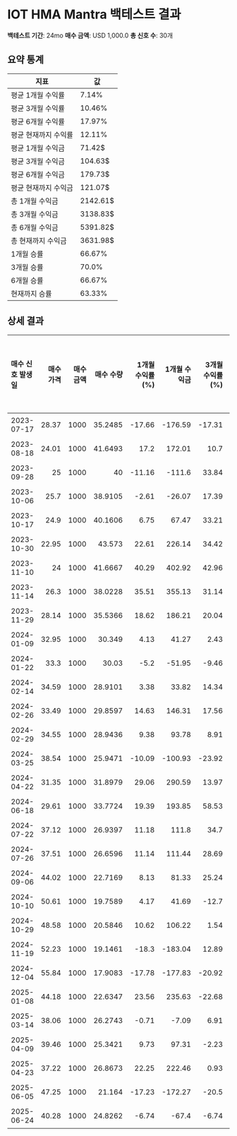 # IOT HMA Mantra 백테스트 결과

**백테스트 기간**: 24mo
**매수 금액**: USD 1,000.0
**총 신호 수**: 30개

## 요약 통계

| 지표 | 값 |
|------|----|
| 평균 1개월 수익률 | 7.14% |
| 평균 3개월 수익률 | 10.46% |
| 평균 6개월 수익률 | 17.97% |
| 평균 현재까지 수익률 | 12.11% |
| 평균 1개월 수익금 | 71.42$ |
| 평균 3개월 수익금 | 104.63$ |
| 평균 6개월 수익금 | 179.73$ |
| 평균 현재까지 수익금 | 121.07$ |
| 총 1개월 수익금 | 2142.61$ |
| 총 3개월 수익금 | 3138.83$ |
| 총 6개월 수익금 | 5391.82$ |
| 총 현재까지 수익금 | 3631.98$ |
| 1개월 승률 | 66.67% |
| 3개월 승률 | 70.0% |
| 6개월 승률 | 66.67% |
| 현재까지 승률 | 63.33% |

## 상세 결과

| 매수 신호 발생일   |   매수 가격 |   매수 금액 |   매수 수량 |   1개월 수익률(%) |   1개월 수익금 |   3개월 수익률(%) |   3개월 수익금 |   6개월 수익률(%) |   6개월 수익금 |   현재까지 수익률(%) |   현재까지 수익금 |   벤치마크 1개월(%) |   벤치마크 3개월(%) |   벤치마크 6개월(%) | 신호 타당성 평가   |
|:------------|--------:|--------:|--------:|-------------:|----------:|-------------:|----------:|-------------:|----------:|--------------:|-----------:|--------------:|--------------:|--------------:|:------------|
| 2023-07-17  |   28.37 |    1000 | 35.2485 |       -17.66 |   -176.59 |       -17.31 |   -173.07 |        16.92 |    169.19 |         32.41 |     324.11 |         -2.62 |         -4.31 |          5.77 | 우수          |
| 2023-08-18  |   24.01 |    1000 | 41.6493 |        17.2  |    172.01 |        10.7  |    107.04 |        44.06 |    440.65 |         56.46 |     564.56 |          1.84 |          3.17 |         14.44 | 우수          |
| 2023-09-28  |   25    |    1000 | 40      |       -11.16 |   -111.6  |        33.84 |    338.4  |        57.6  |    576    |         50.26 |     502.6  |         -4.24 |         11.21 |         21.02 | 우수          |
| 2023-10-06  |   25.7  |    1000 | 38.9105 |        -2.61 |    -26.07 |        17.39 |    173.93 |        34.16 |    341.63 |         46.17 |     461.67 |          1.16 |          8.82 |         20.96 | 우수          |
| 2023-10-17  |   24.9  |    1000 | 40.1606 |         6.75 |     67.47 |        33.21 |    332.13 |        28.03 |    280.32 |         50.86 |     508.63 |          3.09 |          9.39 |         17.15 | 우수          |
| 2023-10-30  |   22.95 |    1000 | 43.573  |        22.61 |    226.14 |        34.42 |    344.23 |        56.82 |    568.19 |         63.68 |     636.82 |          9.21 |         17.38 |         22.39 | 우수          |
| 2023-11-10  |   24    |    1000 | 41.6667 |        40.29 |    402.92 |        42.96 |    429.58 |        60.04 |    600.42 |         56.52 |     565.21 |          4.28 |         13.2  |         17.49 | 우수          |
| 2023-11-14  |   26.3  |    1000 | 38.0228 |        35.51 |    355.13 |        31.14 |    311.41 |        51.48 |    514.83 |         42.83 |     428.33 |          4.98 |         11.7  |         16.17 | 우수          |
| 2023-11-29  |   28.14 |    1000 | 35.5366 |        18.62 |    186.21 |        20.04 |    200.43 |        39.91 |    399.08 |         33.49 |     334.93 |          4.82 |         11.59 |         16.57 | 우수          |
| 2024-01-09  |   32.95 |    1000 | 30.349  |         4.13 |     41.27 |         2.43 |     24.28 |        11.47 |    114.72 |         14.01 |     140.06 |          5.08 |          9.37 |         17.04 | 보통          |
| 2024-01-22  |   33.3  |    1000 | 30.03   |        -5.2  |    -51.95 |        -9.46 |    -94.59 |         7.3  |     72.97 |         12.81 |     128.08 |          2.71 |          2.41 |         13.5  | 보통          |
| 2024-02-14  |   34.59 |    1000 | 28.9101 |         3.38 |     33.82 |        14.34 |    143.39 |        10.38 |    103.79 |          8.6  |      86.01 |          2.33 |          4.92 |          6.87 | 양호          |
| 2024-02-26  |   33.49 |    1000 | 29.8597 |        14.63 |    146.31 |        17.56 |    175.57 |        24.48 |    244.85 |         12.17 |     121.68 |          3.53 |          4.64 |         11.15 | 우수          |
| 2024-02-29  |   34.55 |    1000 | 28.9436 |         9.38 |     93.78 |         8.91 |     89.15 |        21.51 |    215.05 |          8.73 |      87.26 |          3.1  |          3.35 |         10.39 | 우수          |
| 2024-03-25  |   38.54 |    1000 | 25.9471 |       -10.09 |   -100.93 |       -23.92 |   -239.23 |        28.15 |    281.53 |         -2.53 |     -25.3  |         -2.81 |          4.72 |          9.28 | 우수          |
| 2024-04-22  |   31.35 |    1000 | 31.8979 |        29.06 |    290.59 |        13.97 |    139.71 |        59.49 |    594.9  |         19.82 |     198.25 |          5.92 |          9.87 |         17.05 | 우수          |
| 2024-06-18  |   29.61 |    1000 | 33.7724 |        19.39 |    193.85 |        58.53 |    585.28 |        55.62 |    556.23 |         26.87 |     268.66 |          1.05 |          2.66 |         10.28 | 우수          |
| 2024-07-22  |   37.12 |    1000 | 26.9397 |        11.18 |    111.8  |        34.7  |    346.98 |        26.27 |    262.66 |          1.2  |      11.99 |          1.01 |          5.4  |          7.77 | 우수          |
| 2024-07-26  |   37.51 |    1000 | 26.6596 |        11.14 |    111.44 |        28.69 |    286.86 |        27.46 |    274.59 |          0.15 |       1.47 |          3.21 |          6.43 |         11.49 | 우수          |
| 2024-09-06  |   44.02 |    1000 | 22.7169 |         8.13 |     81.33 |        25.24 |    252.38 |        -0.98 |     -9.77 |        -14.66 |    -146.64 |          6.34 |         12.33 |          8.03 | 불량          |
| 2024-10-10  |   50.61 |    1000 | 19.7589 |         4.17 |     41.69 |       -12.7  |   -127.05 |       -32.5  |   -325.03 |        -25.78 |    -257.75 |          3.73 |          2.39 |        -13.79 | 불량          |
| 2024-10-29  |   48.58 |    1000 | 20.5846 |        10.62 |    106.22 |         1.54 |     15.44 |       -18.86 |   -188.56 |        -22.67 |    -226.74 |          2.84 |          3.07 |         -5.28 | 불량          |
| 2024-11-19  |   52.23 |    1000 | 19.1461 |       -18.3  |   -183.04 |        12.89 |    128.85 |        -9.21 |    -92.09 |        -28.08 |    -280.78 |         -0.84 |          3.34 |          0.7  | 불량          |
| 2024-12-04  |   55.84 |    1000 | 17.9083 |       -17.78 |   -177.83 |       -20.92 |   -209.17 |       -16.48 |   -164.76 |        -32.73 |    -327.27 |         -2.37 |         -5.07 |         -2.47 | 불량          |
| 2025-01-08  |   44.18 |    1000 | 22.6347 |        23.56 |    235.63 |       -22.68 |   -226.8  |       -11.54 |   -115.44 |        -14.97 |    -149.73 |          1.82 |        -15.81 |          5.27 | 불량          |
| 2025-03-14  |   38.06 |    1000 | 26.2743 |        -0.71 |     -7.09 |         6.91 |     69.1  |        -1.3  |    -13.01 |         -1.3  |     -13.01 |         -4.89 |          7.21 |         11.09 | 불량          |
| 2025-04-09  |   39.46 |    1000 | 25.3421 |         9.73 |     97.31 |        -2.23 |    -22.3  |        -4.8  |    -48.02 |         -4.8  |     -48.02 |          3.72 |         14.09 |         14.79 | 불량          |
| 2025-04-23  |   37.22 |    1000 | 26.8673 |        22.25 |    222.46 |         0.93 |      9.27 |         0.93 |      9.27 |          0.93 |       9.27 |          7.94 |         16.53 |         16.53 | 보통          |
| 2025-06-05  |   47.25 |    1000 | 21.164  |       -17.23 |   -172.27 |       -20.5  |   -204.97 |       -20.5  |   -204.97 |        -20.5  |    -204.97 |          5.73 |          5.47 |          5.47 | 불량          |
| 2025-06-24  |   40.28 |    1000 | 24.8262 |        -6.74 |    -67.4  |        -6.74 |    -67.4  |        -6.74 |    -67.4  |         -6.74 |     -67.4  |          2.82 |          2.82 |          2.82 | 불량          |